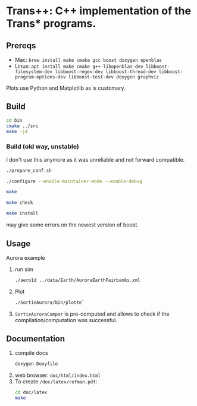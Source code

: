 # Trans++: C++ implementation of the Trans* programs.


## Prereqs

* Mac: `brew install make cmake gcc boost doxygen openblas`
* Linux: `apt install make cmake g++ libopenblas-dev libboost-filesystem-dev libboost-regex-dev libboost-thread-dev libboost-program-options-dev libboost-test-dev doxygen graphviz`

Plots use Python and Matplotlib as is customary.

## Build
```sh
cd bin
cmake ../src
make -j4
```

### Build (old way, unstable)
I don't use this anymore as it was unreliable and not forward compatible.

```sh
./prepare_conf.sh

./configure --enable-maintainer-mode --enable-debug

make

make check

make install
``` 

may give some errors on the newest version of boost.


## Usage

Aurora example

1. run sim
   ```sh
   ./aero1d ../data/Earth/AuroraEarthFairbanks.xml 
   ```
2. Plot
   ```sh
   ./SortieAurora/bin/plotte`
   ```
3. `SortieAuroraCompar` is pre-computed and allows to check if the compilation/computation was successful.


## Documentation

1. compile docs
   ```sh
   doxygen Doxyfile
   ```
2. web browser: `doc/html/index.html`
3. To create `/doc/latex/refman.pdf`:
   ```sh
   cd doc/latex
   make
   ```







